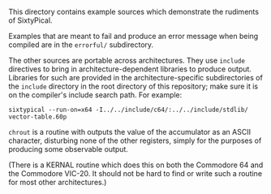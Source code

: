 This directory contains example sources which demonstrate
the rudiments of SixtyPical.

Examples that are meant to fail and produce an error message
when being compiled are in the `errorful/` subdirectory.

The other sources are portable across architectures.  They use
`include` directives to bring in architecture-dependent libraries
to produce output.  Libraries for such are provided in the
architecture-specific subdirectories of the `include` directory
in the root directory of this repository; make sure it is on the
compiler's include search path.  For example:

    sixtypical --run-on=x64 -I../../include/c64/:../../include/stdlib/ vector-table.60p

`chrout` is a routine with outputs the value of the accumulator
as an ASCII character, disturbing none of the other registers,
simply for the purposes of producing some observable output.

(There is a KERNAL routine which does this on both the
Commodore 64 and the Commodore VIC-20.  It should not be hard
to find or write such a routine for most other architectures.)
